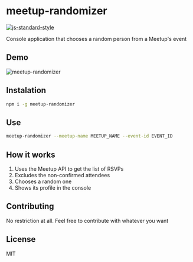# meetup-randomizer

[![js-standard-style](https://img.shields.io/badge/code%20style-standard-brightgreen.svg)](http://standardjs.com/)

Console application that chooses a random person from a Meetup's event

## Demo

![meetup-randomizer](https://raw.githubusercontent.com/durancristhian/meetup-randomizer/master/images/meetup-randomizer-demo.gif)

## Instalation

```bash
npm i -g meetup-randomizer
```

## Use

```bash
meetup-randomizer --meetup-name MEETUP_NAME --event-id EVENT_ID
```

## How it works

1. Uses the Meetup API to get the list of RSVPs
2. Excludes the non-confirmed attendees
3. Chooses a random one
4. Shows its profile in the console

## Contributing

No restriction at all. Feel free to contribute with whatever you want

## License

MIT
